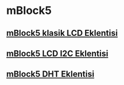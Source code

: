 # mBlock5
## [mBlock5 klasik LCD  Eklentisi](https://github.com/serhatkagans/mBlock5/blob/main/LCD.md)
## [mBlock5 LCD I2C Eklentisi](https://github.com/serhatkagans/mBlock5/blob/main/LCD_I2C.md)
## [mBlock5 DHT Eklentisi](https://github.com/serhatkagans/mBlock5/blob/main/dht_eklentisi.md)

